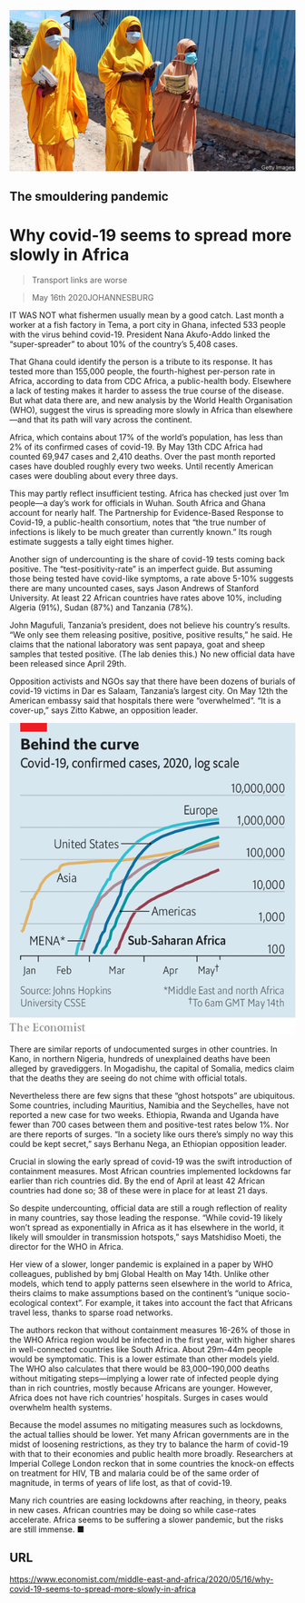 ![](./images/20200516_MAP001_0.jpg)

## The smouldering pandemic

# Why covid-19 seems to spread more slowly in Africa

> Transport links are worse

> May 16th 2020JOHANNESBURG

IT WAS NOT what fishermen usually mean by a good catch. Last month a worker at a fish factory in Tema, a port city in Ghana, infected 533 people with the virus behind covid-19. President Nana Akufo-Addo linked the “super-spreader” to about 10% of the country’s 5,408 cases.

That Ghana could identify the person is a tribute to its response. It has tested more than 155,000 people, the fourth-highest per-person rate in Africa, according to data from CDC Africa, a public-health body. Elsewhere a lack of testing makes it harder to assess the true course of the disease. But what data there are, and new analysis by the World Health Organisation (WHO), suggest the virus is spreading more slowly in Africa than elsewhere—and that its path will vary across the continent.

Africa, which contains about 17% of the world’s population, has less than 2% of its confirmed cases of covid-19. By May 13th CDC Africa had counted 69,947 cases and 2,410 deaths. Over the past month reported cases have doubled roughly every two weeks. Until recently American cases were doubling about every three days.

This may partly reflect insufficient testing. Africa has checked just over 1m people—a day’s work for officials in Wuhan. South Africa and Ghana account for nearly half. The Partnership for Evidence-Based Response to Covid-19, a public-health consortium, notes that “the true number of infections is likely to be much greater than currently known.” Its rough estimate suggests a tally eight times higher.

Another sign of undercounting is the share of covid-19 tests coming back positive. The “test-positivity-rate” is an imperfect guide. But assuming those being tested have covid-like symptoms, a rate above 5-10% suggests there are many uncounted cases, says Jason Andrews of Stanford University. At least 22 African countries have rates above 10%, including Algeria (91%), Sudan (87%) and Tanzania (78%).

John Magufuli, Tanzania’s president, does not believe his country’s results. “We only see them releasing positive, positive, positive results,” he said. He claims that the national laboratory was sent papaya, goat and sheep samples that tested positive. (The lab denies this.) No new official data have been released since April 29th.

Opposition activists and NGOs say that there have been dozens of burials of covid-19 victims in Dar es Salaam, Tanzania’s largest city. On May 12th the American embassy said that hospitals there were “overwhelmed”. “It is a cover-up,” says Zitto Kabwe, an opposition leader.

![](./images/20200516_MAC594.png)

There are similar reports of undocumented surges in other countries. In Kano, in northern Nigeria, hundreds of unexplained deaths have been alleged by gravediggers. In Mogadishu, the capital of Somalia, medics claim that the deaths they are seeing do not chime with official totals.

Nevertheless there are few signs that these “ghost hotspots” are ubiquitous. Some countries, including Mauritius, Namibia and the Seychelles, have not reported a new case for two weeks. Ethiopia, Rwanda and Uganda have fewer than 700 cases between them and positive-test rates below 1%. Nor are there reports of surges. “In a society like ours there’s simply no way this could be kept secret,” says Berhanu Nega, an Ethiopian opposition leader.

Crucial in slowing the early spread of covid-19 was the swift introduction of containment measures. Most African countries implemented lockdowns far earlier than rich countries did. By the end of April at least 42 African countries had done so; 38 of these were in place for at least 21 days.

So despite undercounting, official data are still a rough reflection of reality in many countries, say those leading the response. “While covid-19 likely won’t spread as exponentially in Africa as it has elsewhere in the world, it likely will smoulder in transmission hotspots,” says Matshidiso Moeti, the director for the WHO in Africa.

Her view of a slower, longer pandemic is explained in a paper by WHO colleagues, published by  bmj Global Health on May 14th. Unlike other models, which tend to apply patterns seen elsewhere in the world to Africa, theirs claims to make assumptions based on the continent’s “unique socio-ecological context”. For example, it takes into account the fact that Africans travel less, thanks to sparse road networks.

The authors reckon that without containment measures 16-26% of those in the WHO Africa region would be infected in the first year, with higher shares in well-connected countries like South Africa. About 29m-44m people would be symptomatic. This is a lower estimate than other models yield. The WHO also calculates that there would be 83,000–190,000 deaths without mitigating steps—implying a lower rate of infected people dying than in rich countries, mostly because Africans are younger. However, Africa does not have rich countries’ hospitals. Surges in cases would overwhelm health systems.

Because the model assumes no mitigating measures such as lockdowns, the actual tallies should be lower. Yet many African governments are in the midst of loosening restrictions, as they try to balance the harm of covid-19 with that to their economies and public health more broadly. Researchers at Imperial College London reckon that in some countries the knock-on effects on treatment for HIV, TB and malaria could be of the same order of magnitude, in terms of years of life lost, as that of covid-19.

Many rich countries are easing lockdowns after reaching, in theory, peaks in new cases. African countries may be doing so while case-rates accelerate. Africa seems to be suffering a slower pandemic, but the risks are still immense. ■

## URL

https://www.economist.com/middle-east-and-africa/2020/05/16/why-covid-19-seems-to-spread-more-slowly-in-africa
